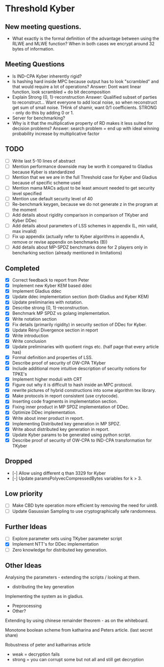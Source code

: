 # Threshold Kyber

## New meeting questions.
- What exactly is the formal definition of the advantage between using the RLWE and MLWE function? When in both cases we encrypt around 32 bytes of information.

## Meeting Questions
- Is IND-CPA Kyber inherently rigid?
- Is hashing hard inside MPC because output has to look "scrambled" and that would require a lot of operations?
Answer: Dont want linear function, look scrambled + do bit decomposition
- Explain Strong {0, 1}-reconstruction
Answer: Qualified subset of parties to reconstruct... Want everyone to add local noise, so when reconstruct get sum of small noise. THink of shamir, want 0/1 coefficients. STRONG - only do this by adding 0 or 1.
- Server for benchmarking?
- Why is it that the multiplicative property of RD makes it less suited for decision problems?
Answer: search problem = end up with ideal winning probability increase by multiplicative factor

## TODO
- [ ] Write last 5-10 lines of abstract
- [ ] Mention performance downside may be worth it compared to Gladius because Kyber is standardized
- [ ] Mention that we we are in the full Threshold case for Kyber and Gladius because of specific scheme used
- [ ] Mention mama MACs adjust to be least amount needed to get security level specified
- [ ] Mention use default security level of 40
- [ ] Re-benchmark keygen, because we do not generate z in the program at the moment
- [ ] Add details about rigidity comparison in comparison of TKyber and Kyber DDec
- [ ] Add details about parameters of LSS schemes in appendix (L, min valid, max invalid)
- [ ] Fix up appendix (actually refer to Kyber algorithms in appendix A, remove or revise appendix on benchmarks (B))
- [ ] Add details about MP-SPDZ benchmarks done for 2 players only in bencharking section (already mentioned in limitations)

## Completed
- [x] Correct feedback to report from Peter
- [x] Implement new Kyber KEM based ddec
- [x] Implement Gladius ddec
- [x] Update ddec implementation section (both Gladius and Kyber KEM)
- [x] Update preliminaries with notation.
- [x] Describe strong {0, 1}-reconstruction.
- [x] Benchmark MP SPDZ vs golang implementation.
- [x] Write notation section
- [x] Fix details (primarily rigidity) in security section of DDec for Kyber.
- [x] Update Rényi Divergence section in report
- [x] Write introduction
- [x] Write conclusion
- [x] Update preliminaries with quotient rings etc. (half page that every article has)
- [x] Formal definition and properties of LSS.
- [X] Describe proof of security of OW-CPA TKyber
- [X] Include additional more intuitive description of security notions for TPKE's
- [X] Implement higher moduli with CRT
- [X] Figure out why it is difficult to hash inside an MPC protocol.
- [x] rewrite pictures of hybrid constructions into some algorithm tex library.
- [x] Make protocols in report consistent (use crytocode).
- [x] Inserting code fragments in implementation section.
- [x] Fixing inner product in MP SPDZ implementation of DDec.
- [x] Optimize DDec implementation.
- [x] Write about inner product in report.
- [x] Implementing Distributed key generation in MP SPDZ.
- [x] Write about distributed key generation in report.
- [x] Update Kyber params to be generated using python script.
- [X] Describe proof of security of OW-CPA to IND-CPA transformation for TKyber

## Dropped
- [-] Allow using different q than 3329 for Kyber
- [-] Update paramsPolyvecCompressedBytes variables for k > 3.

## Low priority
- [ ] Make CBD byte operation more efficient by removing the need for uint8.
- [ ] Update Gasussian Sampling to use cryptographically safe randomness.

## Further Ideas
- [ ] Explore parameter sets using TKyber parameter script
- [x] Implement NTT's for DDec implementation
- [ ] Zero knowledge for distributed key generation.

## Other Ideas
Analysing the parameters - extending the scripts / looking at them. 
- distributing the key generation 

Implementing the system as in gladius.
- Preprocessing
- Other?

Extending by using chinese remainder theorem - as on the whiteboard.

Monotone boolean scheme from katharina and Peters article. (last secret share)

Robustness of peter and katharinas article
- weak = decryption fails
- strong = you can corrupt some but not all and still get decryption

